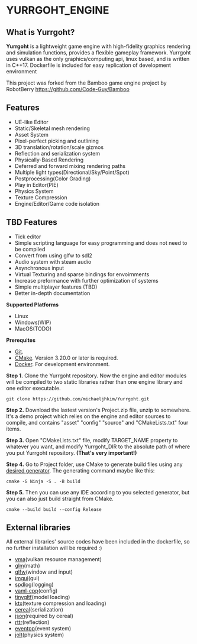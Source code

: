 # YURRGOHT_ENGINE

## What is Yurrgoht?
**Yurrgoht** is a lightweight game engine with high-fidelity graphics rendering and simulation functions, provides a flexible gameplay framework. Yurrgoht uses vulkan as the only graphics/computing api, linux based, and is written in C++17. Dockerfile is included for easy replication of development environment

This project was forked from the Bamboo game engine project by RobotBerry https://github.com/Code-Guy/Bamboo  

<!-- 
![1](snapshot/robot.png)

![2](snapshot/sponza.png)

![3](snapshot/city.png) 
-->

## Features
- UE-like Editor
- Static/Skeletal mesh rendering
- Asset System
- Pixel-perfect picking and outlining
- 3D translation/rotation/scale gizmos
- Reflection and serialization system
- Physically-Based Rendering
- Deferred and forward mixing rendering paths
- Multiple light types(Directional/Sky/Point/Spot)
- Postprocessing(Color Grading)
- Play in Editor(PIE)
- Physics System
- Texture Compression
- Engine/Editor/Game code isolation


## TBD Features
- Tick editor
- Simple scripting language for easy programming and does not need to be compiled
- Convert from using glfw to sdl2
- Audio system with steam audio
- Asynchronous input
- Virtual Texturing and sparse bindings for envoirnments
- Increase preformance with further optimization of systems
- Simple multiplayer features (TBD)
- Better in-depth documentation



<!-- 
## How to build
**I just wanna give it a try**

Well, if you're using Windows, you can download the prebuild package(Release.zip) in the latest release page:)
-->

**Supported Platforms**
- Linux
- Windows(WIP)
- MacOS(TODO)

**Prerequites**
- [Git](http://git-scm.com/downloads).
- [CMake](https://cmake.org/download/). Version 3.20.0 or later is required.
- [Docker](https://www.docker.com/). For development environment.

**Step 1.** Clone the Yurrgoht repository. Now the engine and editor modules will be compiled to two static libraries rather than one engine library and one editor executable.

```shell
git clone https://github.com/michaeljhkim/Yurrgoht.git
```

**Step 2.** Download the lastest version's Project.zip file, unzip to somewhere. It's a demo project which relies on the engine and editor sources to compile, and contains "asset" "config" "source" and "CMakeLists.txt" four items.
<!-- ![4](snapshot/project_files.png) -->

**Step 3.** Open "CMakeLists.txt" file, modify TARGET_NAME property to whatever you want, and modify Yurrgoht_DIR to the absolute path of where you put Yurrgoht repository. **(That's very important!)**
<!-- ![5](snapshot/cmakelists_properties.png) -->

**Step 4.** Go to Project folder, use CMake to generate build files using any [desired generator](https://cmake.org/cmake/help/latest/manual/cmake-generators.7.html). The generating command maybe like this:

```shell
cmake -G Ninja -S . -B build
```

**Step 5.** Then you can use any IDE according to you selected generator, but you can also just build straight from CMake.

```shell
cmake --build build --config Release
```

## External libraries
All external libraries' source codes have been included in the dockerfile, so no further installation will be required :)

- [vma](https://gpuopen.com/vulkan-memory-allocator/)(vulkan resource management)
- [glm](https://glm.g-truc.net/0.9.9/)(math)
- [glfw](https://www.glfw.org/)(window and input)
- [imgui](https://www.dearimgui.com/)(gui)
- [spdlog](https://github.com/gabime/spdlog)(logging)
- [yaml-cpp](https://github.com/jbeder/yaml-cpp)(config)
- [tinygltf](https://github.com/syoyo/tinygltf)(model loading)
- [ktx](https://github.com/KhronosGroup/KTX-Software)(texture compression and loading)
- [cereal](https://uscilab.github.io/cereal/)(serialization)
- [json](https://www.json.org/json-en.html)(required by cereal)
- [rttr](https://www.rttr.org/)(reflection)
- [eventpp](https://github.com/wqking/eventpp)(event system)
- [jolt](https://github.com/jrouwe/JoltPhysics)(physics system)